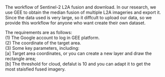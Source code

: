 The workflow of Sentinel-2 L2A fusion and download. In our research, we use GEE to obtain the median fusion of multiple L2A imageries and export it. Since the data used is very large, so it diffcult to upload our data, so we provide this workflow for anyone who want create their own dataset.

The requirements are as follows: <br>
(1) The Google account to log in GEE platform.  <br>
(2) The coordinate of the target area.   <br>
(3) Some key parameters, including:   <br>
[a] Target area coordinates, or you can create a new layer and draw the rectangle area;   <br>
[b] The threshold for cloud, defalut is 10 and you can adapt it to get the most staisfied fused imagery.   <br>
